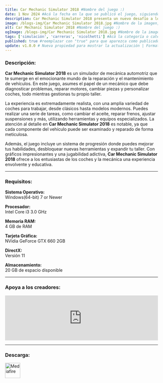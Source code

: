 ```yaml
---
title: Car Mechanic Simulator 2018 #Nombre del juego :)
date: 1 Nov 2024 #Acá la fecha en la que se publicó el juego, siguiendo este formato: Dia "30", Mes "Oct", Año "2024" = como debe quedar: 30 Oct 2024
description: Car Mechanic Simulator 2018 presenta un nuevo desafío a los jugadores. Conduce, repara, pinta y tunea automóviles. En los nuevos módulos "Descubrimientos del cobertizo" y "Chatarrero" encontrarás vehículos clásicos y únicos. #Acá una mini descripción del juego
image: /blogs-img/Car Mechanic Simulator 2018.jpg #Nombre de la imagen, por lo general es exactamente el mismo nombre que el juego excluyendo lo ":" (Dos puntos)
alt: Car Mechanic Simulator 2018 #Nombre del juego :)
ogImage: /blogs-img/Car Mechanic Simulator 2018.jpg #Nombre de la imagen, por lo general es exactamente el mismo nombre que el juego excluyendo lo ":" (Dos puntos)
tags: ['simulación', 'carreras', 'nicolhetti'] #Acá la categoría o categorías del juego, si es más de una se coloca en este formato: ['categoría1', 'categoría2']
published: true #reemplazar con "true" para que aparezca como publicado
update: v1.0.0 # Nueva propiedad para mostrar la actualización | Formato: v1.0.0
---
```


<!--En VSCode seleccionando una palabra, por ejemplo: "Car Mechanic Simulator 2018" y apretando Ctrl+F2 se seleccionan todas las palabras iguales-->

### Descripción:
**Car Mechanic Simulator 2018** es un simulador de mecánica automotriz que te sumerge en el emocionante mundo de la reparación y el mantenimiento de vehículos. En este juego, asumes el papel de un mecánico que debe diagnosticar problemas, reparar motores, cambiar piezas y personalizar coches, todo mientras gestionas tu propio taller.

La experiencia es extremadamente realista, con una amplia variedad de coches para trabajar, desde clásicos hasta modelos modernos. Puedes realizar una serie de tareas, como cambiar el aceite, reparar frenos, ajustar suspensiones y más, utilizando herramientas y equipos especializados. La atención al detalle en **Car Mechanic Simulator 2018** es notable, ya que cada componente del vehículo puede ser examinado y reparado de forma meticulosa.

Además, el juego incluye un sistema de progresión donde puedes mejorar tus habilidades, desbloquear nuevas herramientas y expandir tu taller. Con gráficos impresionantes y una jugabilidad adictiva, **Car Mechanic Simulator 2018** ofrece a los entusiastas de los coches y la mecánica una experiencia envolvente y educativa.

<!--Prompt para Chat-GPT: Hazme una descripción para el juego "Car Mechanic Simulator 2018" y cada que menciones "Car Mechanic Simulator 2018" ponlo en negrita -->

---

### Requisitos:
**Sistema Operativo:**  
Windows(64-bit) 7 or Newer

**Procesador:**  
Intel Core i3 3.0 GHz

**Memoria RAM:**  
4 GB de RAM

**Tarjeta Gráfica:**  
NVidia GeForce GTX 660 2GB

**DirectX:**  
Versión 11

**Almacenamiento:**  
20 GB de espacio disponible

<!--Si falta o sobra un requisito se quita o se agrega manteniendo el mismo formato-->

---

### Apoya a los creadores:
<iframe src="https://store.steampowered.com/widget/645630/" frameborder="0" style="background-color: transparent; width: 100% !important; aspect-ratio: 646 / 190;"></iframe>

<!--Reemplazar los numeros (AppID) del juego (en este caso 2668510) por el numero (AppID) correspondiente con el juego a publicar-->
<!--El AppID se encuentra en la URL del Juego en Steam-->

---

### Descarga:

[<img src="https://gist.github.com/cxmeel/0dbc95191f239b631c3874f4ccf114e2/raw/download.svg" alt="Mediafire" height="50" />](https://www.mediafire.com/file/29l38p2ju9mda65/Car_Mechanic_Simulator_2018.zip/file)

<!-- # se debe reemplazar por el link de descarga-->

<!--NOMBRE-DEL-SERVICIO se debe reemplazar por el servicio donde está subido el juego-->